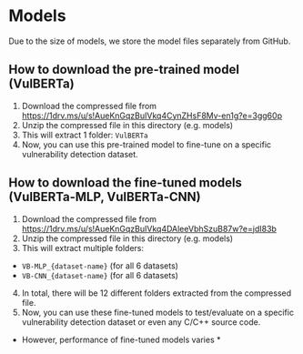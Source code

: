 # Models

Due to the size of models, we store the model files separately from GitHub.

## How to download the pre-trained model (VulBERTa)

1. Download the compressed file from https://1drv.ms/u/s!AueKnGqzBuIVkq4CynZHsF8Mv-en1g?e=3gg60p  
2. Unzip the compressed file in this directory (e.g. models)
3. This will extract 1 folder: `VulBERTa`
4. Now, you can use this pre-trained model to fine-tune on a specific vulnerability detection dataset.


## How to download the fine-tuned models (VulBERTa-MLP, VulBERTa-CNN)

1. Download the compressed file from https://1drv.ms/u/s!AueKnGqzBuIVkq4DAleeVbhSzuB87w?e=jdI83b  
2. Unzip the compressed file in this directory (e.g. models)
3. This will extract multiple folders:

* `VB-MLP_{dataset-name}` (for all 6 datasets)
* `VB-CNN_{dataset-name}` (for all 6 datasets)

4. In total, there will be 12 different folders extracted from the compressed file.
5. Now, you can use these fine-tuned models to test/evaluate on a specific vulnerability detection dataset or even any C/C++ source code.

* However, performance of fine-tuned models varies *
